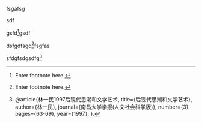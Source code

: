 fsgafsg

sdf

gsfd[^6]gsdf

dsfgdfsgd[^5]fsgfas

sfdgfsdgsdfg[^1]

[^1]: @article{林一民1997后现代思潮和文学艺术,
  title={后现代思潮和文学艺术},
  author={林一民},
  journal={南昌大学学报(人文社会科学版)},
  number={3},
  pages={63-69},
  year={1997},
}.[^2]

[^2]: Enter footnote here.[^3]

[^3]: Enter footnote here.[^4]

[^4]: Enter footnote here.

[^5]: Enter footnote here.

[^6]: Enter footnote here.


